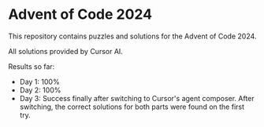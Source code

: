 # Advent of Code 2024

This repository contains puzzles and solutions for the Advent of Code 2024.

All solutions provided by Cursor AI.

Results so far:
- Day 1: 100%
- Day 2: 100%
- Day 3: Success finally after switching to Cursor's agent composer. After switching, the correct solutions for both parts were found on the first try.
